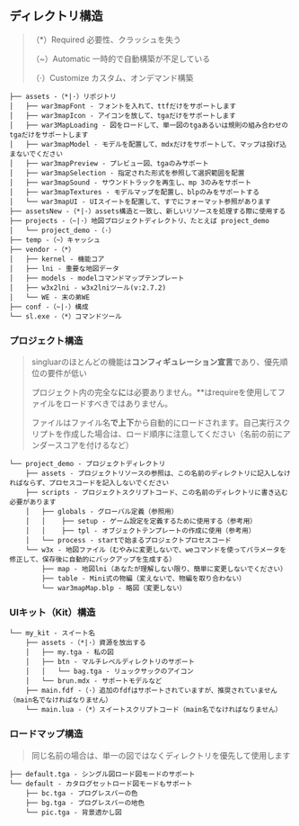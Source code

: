 ## ディレクトリ構造

> （*）Required 必要性、クラッシュを失う
>
> （~）Automatic 一時的で自動構築が不足している
>
> （·）Customize カスタム、オンデマンド構築

```
├── assets -（*|·）リポジトリ
│   ├── war3mapFont - フォントを入れて、ttfだけをサポートします
│   ├── war3mapIcon - アイコンを放して、tgaだけをサポートします
│   ├── war3MapLoading - 図をロードして、単一図のtgaあるいは規則の組み合わせのtgaだけをサポートします
│   ├── war3mapModel - モデルを配置して、mdxだけをサポートして、マップは投げ込まないでください
│   ├── war3mapPreview - プレビュー図、tgaのみサポート
│   ├── war3mapSelection - 指定された形式を参照して選択範囲を配置
│   ├── war3mapSound - サウンドトラックを再生し、mp 3のみをサポート
│   ├── war3mapTextures - モデルマップを配置し、blpのみをサポートする
│   └── war3mapUI - UIスイートを配置して、すでにフォーマット参照があります
├── assetsNew -（*|·）assets構造と一致し、新しいリソースを処理する際に使用する
├── projects -（~|·）地図プロジェクトディレクトリ、たとえば project_demo
│   └── project_demo -（·）
├── temp -（~）キャッシュ
├── vendor -（*）
│   ├── kernel - 機能コア
│   ├── lni - 重要な地図データ
│   ├── models - modelコマンドマップテンプレート
│   ├── w3x2lni - w3x2lniツール(v:2.7.2)
│   └── WE - 末の弟WE
├── conf -（~|·）構成
└── sl.exe -（*）コマンドツール
```

### プロジェクト構造

> singluarのほとんどの機能は**コンフィギュレーション宣言**であり、優先順位の要件が低い
>
> プロジェクト内の完全な**に**は必要ありません。**はrequireを使用してファイルをロードすべきではありません。
>
> ファイルはファイル名**で上下**から自動的にロードされます。自己実行スクリプトを作成した場合は、ロード順序に注意してください（名前の前にアンダースコアを付けるなど）

```
└── project_demo - プロジェクトディレクトリ
    ├── assets - プロジェクトリソースの参照は、この名前のディレクトリに記入しなければならず、プロセスコードを記入しないでください
    ├── scripts - プロジェクトスクリプトコード、この名前のディレクトリに書き込む必要があります
    │   ├── globals - グローバル定義（参照用）
    │   │    ├── setup - ゲーム設定を定義するために使用する（参考用）
    │   │    ├── tpl - オブジェクトテンプレートの作成に使用（参考用）
    │   └── process - startで始まるプロジェクトプロセスコード
    └── w3x - 地図ファイル（むやみに変更しないで、weコマンドを使ってパラメータを修正して、保存後に自動的にバックアップを生成する）
        ├── map - 地図lni（あなたが理解しない限り、簡単に変更しないでください）
        ├── table - Mini式の物編（変えないで、物編を取り合わない）
        └── war3mapMap.blp - 略図（変更しない）
```

### UIキット（Kit）構造

```
└── my_kit - スイート名
    ├── assets -（*|·）資源を放出する
    │   ├── my.tga - 私の図
    │   ├── btn - マルチレベルディレクトリのサポート
    │   │   └── bag.tga - リュックサックのアイコン
    │   └── brun.mdx - サポートモデルなど
    ├── main.fdf -（·）追加のfdfはサポートされていますが、推奨されていません（main名でなければなりません）
    └── main.lua -（*）スイートスクリプトコード（main名でなければなりません）
```

### ロードマップ構造

> 同じ名前の場合は、単一の図ではなくディレクトリを優先して使用します

```
├── default.tga - シングル図ロード図モードのサポート
└── default - カタログセットロード図モードもサポート
    ├── bc.tga - プログレスバーの色
    ├── bg.tga - プログレスバーの地色
    └── pic.tga - 背景透かし図
```
